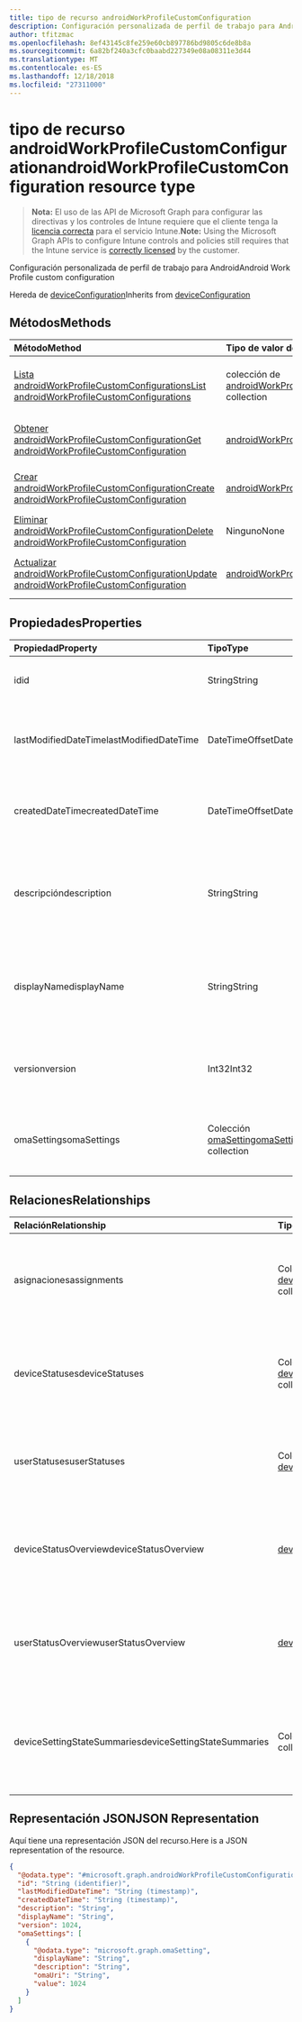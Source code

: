 ```yaml
---
title: tipo de recurso androidWorkProfileCustomConfiguration
description: Configuración personalizada de perfil de trabajo para Android
author: tfitzmac
ms.openlocfilehash: 8ef43145c8fe259e60cb897786bd9805c6de8b8a
ms.sourcegitcommit: 6a82bf240a3cfc0baabd227349e08a08311e3d44
ms.translationtype: MT
ms.contentlocale: es-ES
ms.lasthandoff: 12/18/2018
ms.locfileid: "27311000"
---
```

# <a name="androidworkprofilecustomconfiguration-resource-type"></a><span data-ttu-id="1f00a-103">tipo de recurso androidWorkProfileCustomConfiguration</span><span class="sxs-lookup"><span data-stu-id="1f00a-103">androidWorkProfileCustomConfiguration resource type</span></span>

> <span data-ttu-id="1f00a-104">**Nota:** El uso de las API de Microsoft Graph para configurar las directivas y los controles de Intune requiere que el cliente tenga la [licencia correcta](https://go.microsoft.com/fwlink/?linkid=839381) para el servicio Intune.</span><span class="sxs-lookup"><span data-stu-id="1f00a-104">**Note:** Using the Microsoft Graph APIs to configure Intune controls and policies still requires that the Intune service is [correctly licensed](https://go.microsoft.com/fwlink/?linkid=839381) by the customer.</span></span>

<span data-ttu-id="1f00a-105">Configuración personalizada de perfil de trabajo para Android</span><span class="sxs-lookup"><span data-stu-id="1f00a-105">Android Work Profile custom configuration</span></span>

<span data-ttu-id="1f00a-106">Hereda de [deviceConfiguration](../resources/intune-deviceconfig-deviceconfiguration.md)</span><span class="sxs-lookup"><span data-stu-id="1f00a-106">Inherits from [deviceConfiguration](../resources/intune-deviceconfig-deviceconfiguration.md)</span></span>

## <a name="methods"></a><span data-ttu-id="1f00a-107">Métodos</span><span class="sxs-lookup"><span data-stu-id="1f00a-107">Methods</span></span>
|<span data-ttu-id="1f00a-108">Método</span><span class="sxs-lookup"><span data-stu-id="1f00a-108">Method</span></span>|<span data-ttu-id="1f00a-109">Tipo de valor devuelto</span><span class="sxs-lookup"><span data-stu-id="1f00a-109">Return Type</span></span>|<span data-ttu-id="1f00a-110">Descripción</span><span class="sxs-lookup"><span data-stu-id="1f00a-110">Description</span></span>|
|:---|:---|:---|
|[<span data-ttu-id="1f00a-111">Lista androidWorkProfileCustomConfigurations</span><span class="sxs-lookup"><span data-stu-id="1f00a-111">List androidWorkProfileCustomConfigurations</span></span>](../api/intune-deviceconfig-androidworkprofilecustomconfiguration-list.md)|<span data-ttu-id="1f00a-112">colección de [androidWorkProfileCustomConfiguration](../resources/intune-deviceconfig-androidworkprofilecustomconfiguration.md)</span><span class="sxs-lookup"><span data-stu-id="1f00a-112">[androidWorkProfileCustomConfiguration](../resources/intune-deviceconfig-androidworkprofilecustomconfiguration.md) collection</span></span>|<span data-ttu-id="1f00a-113">Propiedades de la lista y relaciones de los objetos [androidWorkProfileCustomConfiguration](../resources/intune-deviceconfig-androidworkprofilecustomconfiguration.md) .</span><span class="sxs-lookup"><span data-stu-id="1f00a-113">List properties and relationships of the [androidWorkProfileCustomConfiguration](../resources/intune-deviceconfig-androidworkprofilecustomconfiguration.md) objects.</span></span>|
|[<span data-ttu-id="1f00a-114">Obtener androidWorkProfileCustomConfiguration</span><span class="sxs-lookup"><span data-stu-id="1f00a-114">Get androidWorkProfileCustomConfiguration</span></span>](../api/intune-deviceconfig-androidworkprofilecustomconfiguration-get.md)|[<span data-ttu-id="1f00a-115">androidWorkProfileCustomConfiguration</span><span class="sxs-lookup"><span data-stu-id="1f00a-115">androidWorkProfileCustomConfiguration</span></span>](../resources/intune-deviceconfig-androidworkprofilecustomconfiguration.md)|<span data-ttu-id="1f00a-116">Leer las propiedades y las relaciones del objeto [androidWorkProfileCustomConfiguration](../resources/intune-deviceconfig-androidworkprofilecustomconfiguration.md) .</span><span class="sxs-lookup"><span data-stu-id="1f00a-116">Read properties and relationships of the [androidWorkProfileCustomConfiguration](../resources/intune-deviceconfig-androidworkprofilecustomconfiguration.md) object.</span></span>|
|[<span data-ttu-id="1f00a-117">Crear androidWorkProfileCustomConfiguration</span><span class="sxs-lookup"><span data-stu-id="1f00a-117">Create androidWorkProfileCustomConfiguration</span></span>](../api/intune-deviceconfig-androidworkprofilecustomconfiguration-create.md)|[<span data-ttu-id="1f00a-118">androidWorkProfileCustomConfiguration</span><span class="sxs-lookup"><span data-stu-id="1f00a-118">androidWorkProfileCustomConfiguration</span></span>](../resources/intune-deviceconfig-androidworkprofilecustomconfiguration.md)|<span data-ttu-id="1f00a-119">Crear un nuevo objeto [androidWorkProfileCustomConfiguration](../resources/intune-deviceconfig-androidworkprofilecustomconfiguration.md) .</span><span class="sxs-lookup"><span data-stu-id="1f00a-119">Create a new [androidWorkProfileCustomConfiguration](../resources/intune-deviceconfig-androidworkprofilecustomconfiguration.md) object.</span></span>|
|[<span data-ttu-id="1f00a-120">Eliminar androidWorkProfileCustomConfiguration</span><span class="sxs-lookup"><span data-stu-id="1f00a-120">Delete androidWorkProfileCustomConfiguration</span></span>](../api/intune-deviceconfig-androidworkprofilecustomconfiguration-delete.md)|<span data-ttu-id="1f00a-121">Ninguno</span><span class="sxs-lookup"><span data-stu-id="1f00a-121">None</span></span>|<span data-ttu-id="1f00a-122">Elimina un [androidWorkProfileCustomConfiguration](../resources/intune-deviceconfig-androidworkprofilecustomconfiguration.md).</span><span class="sxs-lookup"><span data-stu-id="1f00a-122">Deletes a [androidWorkProfileCustomConfiguration](../resources/intune-deviceconfig-androidworkprofilecustomconfiguration.md).</span></span>|
|[<span data-ttu-id="1f00a-123">Actualizar androidWorkProfileCustomConfiguration</span><span class="sxs-lookup"><span data-stu-id="1f00a-123">Update androidWorkProfileCustomConfiguration</span></span>](../api/intune-deviceconfig-androidworkprofilecustomconfiguration-update.md)|[<span data-ttu-id="1f00a-124">androidWorkProfileCustomConfiguration</span><span class="sxs-lookup"><span data-stu-id="1f00a-124">androidWorkProfileCustomConfiguration</span></span>](../resources/intune-deviceconfig-androidworkprofilecustomconfiguration.md)|<span data-ttu-id="1f00a-125">Actualizar las propiedades de un objeto [androidWorkProfileCustomConfiguration](../resources/intune-deviceconfig-androidworkprofilecustomconfiguration.md) .</span><span class="sxs-lookup"><span data-stu-id="1f00a-125">Update the properties of a [androidWorkProfileCustomConfiguration](../resources/intune-deviceconfig-androidworkprofilecustomconfiguration.md) object.</span></span>|

## <a name="properties"></a><span data-ttu-id="1f00a-126">Propiedades</span><span class="sxs-lookup"><span data-stu-id="1f00a-126">Properties</span></span>
|<span data-ttu-id="1f00a-127">Propiedad</span><span class="sxs-lookup"><span data-stu-id="1f00a-127">Property</span></span>|<span data-ttu-id="1f00a-128">Tipo</span><span class="sxs-lookup"><span data-stu-id="1f00a-128">Type</span></span>|<span data-ttu-id="1f00a-129">Descripción</span><span class="sxs-lookup"><span data-stu-id="1f00a-129">Description</span></span>|
|:---|:---|:---|
|<span data-ttu-id="1f00a-130">id</span><span class="sxs-lookup"><span data-stu-id="1f00a-130">id</span></span>|<span data-ttu-id="1f00a-131">String</span><span class="sxs-lookup"><span data-stu-id="1f00a-131">String</span></span>|<span data-ttu-id="1f00a-132">Clave de la entidad.</span><span class="sxs-lookup"><span data-stu-id="1f00a-132">Key of the entity.</span></span> <span data-ttu-id="1f00a-133">Heredado de [deviceConfiguration](../resources/intune-deviceconfig-deviceconfiguration.md)</span><span class="sxs-lookup"><span data-stu-id="1f00a-133">Inherited from [deviceConfiguration](../resources/intune-deviceconfig-deviceconfiguration.md)</span></span>|
|<span data-ttu-id="1f00a-134">lastModifiedDateTime</span><span class="sxs-lookup"><span data-stu-id="1f00a-134">lastModifiedDateTime</span></span>|<span data-ttu-id="1f00a-135">DateTimeOffset</span><span class="sxs-lookup"><span data-stu-id="1f00a-135">DateTimeOffset</span></span>|<span data-ttu-id="1f00a-136">Fecha y hora en la que se modificó el objeto por última vez.</span><span class="sxs-lookup"><span data-stu-id="1f00a-136">DateTime the object was last modified.</span></span> <span data-ttu-id="1f00a-137">Heredado de [deviceConfiguration](../resources/intune-deviceconfig-deviceconfiguration.md)</span><span class="sxs-lookup"><span data-stu-id="1f00a-137">Inherited from [deviceConfiguration](../resources/intune-deviceconfig-deviceconfiguration.md)</span></span>|
|<span data-ttu-id="1f00a-138">createdDateTime</span><span class="sxs-lookup"><span data-stu-id="1f00a-138">createdDateTime</span></span>|<span data-ttu-id="1f00a-139">DateTimeOffset</span><span class="sxs-lookup"><span data-stu-id="1f00a-139">DateTimeOffset</span></span>|<span data-ttu-id="1f00a-140">Fecha y hora en la que se creó el objeto.</span><span class="sxs-lookup"><span data-stu-id="1f00a-140">DateTime the object was created.</span></span> <span data-ttu-id="1f00a-141">Heredado de [deviceConfiguration](../resources/intune-deviceconfig-deviceconfiguration.md)</span><span class="sxs-lookup"><span data-stu-id="1f00a-141">Inherited from [deviceConfiguration](../resources/intune-deviceconfig-deviceconfiguration.md)</span></span>|
|<span data-ttu-id="1f00a-142">descripción</span><span class="sxs-lookup"><span data-stu-id="1f00a-142">description</span></span>|<span data-ttu-id="1f00a-143">String</span><span class="sxs-lookup"><span data-stu-id="1f00a-143">String</span></span>|<span data-ttu-id="1f00a-144">Descripción proporcionada por el administrador de la configuración del dispositivo.</span><span class="sxs-lookup"><span data-stu-id="1f00a-144">Admin provided description of the Device Configuration.</span></span> <span data-ttu-id="1f00a-145">Heredado de [deviceConfiguration](../resources/intune-deviceconfig-deviceconfiguration.md)</span><span class="sxs-lookup"><span data-stu-id="1f00a-145">Inherited from [deviceConfiguration](../resources/intune-deviceconfig-deviceconfiguration.md)</span></span>|
|<span data-ttu-id="1f00a-146">displayName</span><span class="sxs-lookup"><span data-stu-id="1f00a-146">displayName</span></span>|<span data-ttu-id="1f00a-147">String</span><span class="sxs-lookup"><span data-stu-id="1f00a-147">String</span></span>|<span data-ttu-id="1f00a-148">Nombre proporcionado por el administrador de la configuración del dispositivo.</span><span class="sxs-lookup"><span data-stu-id="1f00a-148">Admin provided name of the device configuration.</span></span> <span data-ttu-id="1f00a-149">Heredado de [deviceConfiguration](../resources/intune-deviceconfig-deviceconfiguration.md)</span><span class="sxs-lookup"><span data-stu-id="1f00a-149">Inherited from [deviceConfiguration](../resources/intune-deviceconfig-deviceconfiguration.md)</span></span>|
|<span data-ttu-id="1f00a-150">version</span><span class="sxs-lookup"><span data-stu-id="1f00a-150">version</span></span>|<span data-ttu-id="1f00a-151">Int32</span><span class="sxs-lookup"><span data-stu-id="1f00a-151">Int32</span></span>|<span data-ttu-id="1f00a-152">Versión de la configuración del dispositivo.</span><span class="sxs-lookup"><span data-stu-id="1f00a-152">Version of the device configuration.</span></span> <span data-ttu-id="1f00a-153">Heredado de [deviceConfiguration](../resources/intune-deviceconfig-deviceconfiguration.md)</span><span class="sxs-lookup"><span data-stu-id="1f00a-153">Inherited from [deviceConfiguration](../resources/intune-deviceconfig-deviceconfiguration.md)</span></span>|
|<span data-ttu-id="1f00a-154">omaSettings</span><span class="sxs-lookup"><span data-stu-id="1f00a-154">omaSettings</span></span>|<span data-ttu-id="1f00a-155">Colección [omaSetting](../resources/intune-deviceconfig-omasetting.md)</span><span class="sxs-lookup"><span data-stu-id="1f00a-155">[omaSetting](../resources/intune-deviceconfig-omasetting.md) collection</span></span>|<span data-ttu-id="1f00a-156">Configuración de OMA.</span><span class="sxs-lookup"><span data-stu-id="1f00a-156">OMA settings.</span></span> <span data-ttu-id="1f00a-157">Esta colección puede contener un máximo de 500 elementos.</span><span class="sxs-lookup"><span data-stu-id="1f00a-157">This collection can contain a maximum of 500 elements.</span></span>|

## <a name="relationships"></a><span data-ttu-id="1f00a-158">Relaciones</span><span class="sxs-lookup"><span data-stu-id="1f00a-158">Relationships</span></span>
|<span data-ttu-id="1f00a-159">Relación</span><span class="sxs-lookup"><span data-stu-id="1f00a-159">Relationship</span></span>|<span data-ttu-id="1f00a-160">Tipo</span><span class="sxs-lookup"><span data-stu-id="1f00a-160">Type</span></span>|<span data-ttu-id="1f00a-161">Descripción</span><span class="sxs-lookup"><span data-stu-id="1f00a-161">Description</span></span>|
|:---|:---|:---|
|<span data-ttu-id="1f00a-162">asignaciones</span><span class="sxs-lookup"><span data-stu-id="1f00a-162">assignments</span></span>|<span data-ttu-id="1f00a-163">Colección [deviceConfigurationAssignment](../resources/intune-deviceconfig-deviceconfigurationassignment.md)</span><span class="sxs-lookup"><span data-stu-id="1f00a-163">[deviceConfigurationAssignment](../resources/intune-deviceconfig-deviceconfigurationassignment.md) collection</span></span>|<span data-ttu-id="1f00a-164">La lista de tareas para el perfil de configuración del dispositivo.</span><span class="sxs-lookup"><span data-stu-id="1f00a-164">The list of assignments for the device configuration profile.</span></span> <span data-ttu-id="1f00a-165">Heredado de [deviceConfiguration](../resources/intune-deviceconfig-deviceconfiguration.md)</span><span class="sxs-lookup"><span data-stu-id="1f00a-165">Inherited from [deviceConfiguration](../resources/intune-deviceconfig-deviceconfiguration.md)</span></span>|
|<span data-ttu-id="1f00a-166">deviceStatuses</span><span class="sxs-lookup"><span data-stu-id="1f00a-166">deviceStatuses</span></span>|<span data-ttu-id="1f00a-167">Colección [deviceConfigurationDeviceStatus](../resources/intune-deviceconfig-deviceconfigurationdevicestatus.md)</span><span class="sxs-lookup"><span data-stu-id="1f00a-167">[deviceConfigurationDeviceStatus](../resources/intune-deviceconfig-deviceconfigurationdevicestatus.md) collection</span></span>|<span data-ttu-id="1f00a-168">Estado de instalación de configuración del dispositivo por dispositivo.</span><span class="sxs-lookup"><span data-stu-id="1f00a-168">Device configuration installation status by device.</span></span> <span data-ttu-id="1f00a-169">Heredado de [deviceConfiguration](../resources/intune-deviceconfig-deviceconfiguration.md)</span><span class="sxs-lookup"><span data-stu-id="1f00a-169">Inherited from [deviceConfiguration](../resources/intune-deviceconfig-deviceconfiguration.md)</span></span>|
|<span data-ttu-id="1f00a-170">userStatuses</span><span class="sxs-lookup"><span data-stu-id="1f00a-170">userStatuses</span></span>|<span data-ttu-id="1f00a-171">Colección [deviceConfigurationUserStatus](../resources/intune-deviceconfig-deviceconfigurationuserstatus.md)</span><span class="sxs-lookup"><span data-stu-id="1f00a-171">[deviceConfigurationUserStatus](../resources/intune-deviceconfig-deviceconfigurationuserstatus.md) collection</span></span>|<span data-ttu-id="1f00a-172">Estado de instalación de configuración de dispositivo por usuario.</span><span class="sxs-lookup"><span data-stu-id="1f00a-172">Device configuration installation status by user.</span></span> <span data-ttu-id="1f00a-173">Heredado de [deviceConfiguration](../resources/intune-deviceconfig-deviceconfiguration.md)</span><span class="sxs-lookup"><span data-stu-id="1f00a-173">Inherited from [deviceConfiguration](../resources/intune-deviceconfig-deviceconfiguration.md)</span></span>|
|<span data-ttu-id="1f00a-174">deviceStatusOverview</span><span class="sxs-lookup"><span data-stu-id="1f00a-174">deviceStatusOverview</span></span>|[<span data-ttu-id="1f00a-175">deviceConfigurationDeviceOverview</span><span class="sxs-lookup"><span data-stu-id="1f00a-175">deviceConfigurationDeviceOverview</span></span>](../resources/intune-deviceconfig-deviceconfigurationdeviceoverview.md)|<span data-ttu-id="1f00a-176">Información general sobre el estado de dispositivos de la configuración de dispositivo. Heredado de [deviceConfiguration](../resources/intune-deviceconfig-deviceconfiguration.md)</span><span class="sxs-lookup"><span data-stu-id="1f00a-176">Device Configuration devices status overview Inherited from [deviceConfiguration](../resources/intune-deviceconfig-deviceconfiguration.md)</span></span>|
|<span data-ttu-id="1f00a-177">userStatusOverview</span><span class="sxs-lookup"><span data-stu-id="1f00a-177">userStatusOverview</span></span>|[<span data-ttu-id="1f00a-178">deviceConfigurationUserOverview</span><span class="sxs-lookup"><span data-stu-id="1f00a-178">deviceConfigurationUserOverview</span></span>](../resources/intune-deviceconfig-deviceconfigurationuseroverview.md)|<span data-ttu-id="1f00a-179">Información general sobre el estado de usuarios de la configuración de dispositivo. Heredado de [deviceConfiguration](../resources/intune-deviceconfig-deviceconfiguration.md)</span><span class="sxs-lookup"><span data-stu-id="1f00a-179">Device Configuration users status overview Inherited from [deviceConfiguration](../resources/intune-deviceconfig-deviceconfiguration.md)</span></span>|
|<span data-ttu-id="1f00a-180">deviceSettingStateSummaries</span><span class="sxs-lookup"><span data-stu-id="1f00a-180">deviceSettingStateSummaries</span></span>|<span data-ttu-id="1f00a-181">Colección [settingStateDeviceSummary](../resources/intune-deviceconfig-settingstatedevicesummary.md)</span><span class="sxs-lookup"><span data-stu-id="1f00a-181">[settingStateDeviceSummary](../resources/intune-deviceconfig-settingstatedevicesummary.md) collection</span></span>|<span data-ttu-id="1f00a-182">Resumen de dispositivo sobre el estado de configuración de la configuración de dispositivo. Heredado de [deviceConfiguration](../resources/intune-deviceconfig-deviceconfiguration.md)</span><span class="sxs-lookup"><span data-stu-id="1f00a-182">Device Configuration Setting State Device Summary Inherited from [deviceConfiguration](../resources/intune-deviceconfig-deviceconfiguration.md)</span></span>|

## <a name="json-representation"></a><span data-ttu-id="1f00a-183">Representación JSON</span><span class="sxs-lookup"><span data-stu-id="1f00a-183">JSON Representation</span></span>
<span data-ttu-id="1f00a-184">Aquí tiene una representación JSON del recurso.</span><span class="sxs-lookup"><span data-stu-id="1f00a-184">Here is a JSON representation of the resource.</span></span>
<!-- {
  "blockType": "resource",
  "keyProperty": "id",
  "@odata.type": "microsoft.graph.androidWorkProfileCustomConfiguration"
}
-->
``` json
{
  "@odata.type": "#microsoft.graph.androidWorkProfileCustomConfiguration",
  "id": "String (identifier)",
  "lastModifiedDateTime": "String (timestamp)",
  "createdDateTime": "String (timestamp)",
  "description": "String",
  "displayName": "String",
  "version": 1024,
  "omaSettings": [
    {
      "@odata.type": "microsoft.graph.omaSetting",
      "displayName": "String",
      "description": "String",
      "omaUri": "String",
      "value": 1024
    }
  ]
}
```



